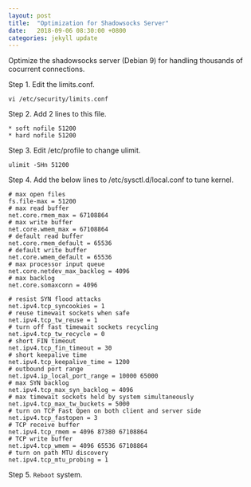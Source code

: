 ```yaml
---
layout: post
title:  "Optimization for Shadowsocks Server"
date:   2018-09-06 08:30:00 +0800
categories: jekyll update
---
```


Optimize the shadowsocks server (Debian 9) for handling thousands of cocurrent connections.

Step 1. Edit the limits.conf.

`vi /etc/security/limits.conf`

Step 2. Add 2 lines to this file.

```
* soft nofile 51200
* hard nofile 51200

```

Step 3. Edit /etc/profile to change ulimit.

`ulimit -SHn 51200`

Step 4. Add the below lines to /etc/sysctl.d/local.conf to tune kernel.

```
# max open files
fs.file-max = 51200
# max read buffer
net.core.rmem_max = 67108864
# max write buffer
net.core.wmem_max = 67108864
# default read buffer
net.core.rmem_default = 65536
# default write buffer
net.core.wmem_default = 65536
# max processor input queue
net.core.netdev_max_backlog = 4096
# max backlog
net.core.somaxconn = 4096

# resist SYN flood attacks
net.ipv4.tcp_syncookies = 1
# reuse timewait sockets when safe
net.ipv4.tcp_tw_reuse = 1
# turn off fast timewait sockets recycling
net.ipv4.tcp_tw_recycle = 0
# short FIN timeout
net.ipv4.tcp_fin_timeout = 30
# short keepalive time
net.ipv4.tcp_keepalive_time = 1200
# outbound port range
net.ipv4.ip_local_port_range = 10000 65000
# max SYN backlog
net.ipv4.tcp_max_syn_backlog = 4096
# max timewait sockets held by system simultaneously
net.ipv4.tcp_max_tw_buckets = 5000
# turn on TCP Fast Open on both client and server side
net.ipv4.tcp_fastopen = 3
# TCP receive buffer
net.ipv4.tcp_rmem = 4096 87380 67108864
# TCP write buffer
net.ipv4.tcp_wmem = 4096 65536 67108864
# turn on path MTU discovery
net.ipv4.tcp_mtu_probing = 1

```

Step 5. `Reboot` system.

